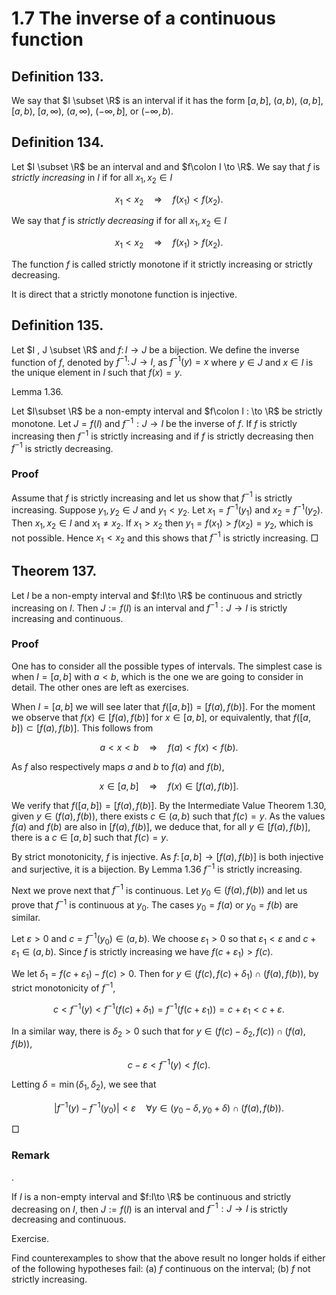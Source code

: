 # 1.7 The inverse of a continuous function

## Definition 133.

We say that $I \subset \R$ is an interval if it has the form $[a,b]$, $(a,b)$, $(a,b]$, $[a,b)$, $[a,\infty )$, $(a,\infty )$, $(-\infty ,b]$, or $(-\infty ,b)$.

## Definition 134.

Let $I \subset \R$ be an interval and and $f\colon I \to \R$. We say that $f$ is _strictly increasing_ in $I$ if for all $x_1, x_2 \in I$

$$
x_1 < x_2 \quad \Longrightarrow \quad f(x_1) < f(x_2) .
$$

We say that $f$ is _strictly decreasing_ if for all $x_1, x_2 \in I$

$$
x_1 < x_2 \quad \Longrightarrow \quad f(x_1) > f(x_2) .
$$

The function $f$ is called strictly monotone if it strictly increasing or strictly decreasing.

It is direct that a strictly monotone function is injective.

## Definition 135.

Let $I , J \subset \R$ and $f \colon I \to J$ be a bijection. We define the inverse function of $f$, denoted by $f^{-1}\colon J\to I$, as $f^{-1}(y) = x$ where $y\in J$ and $x\in I$ is the unique element in $I$ such that $f(x) = y$.

Lemma 1.36.

Let $I\subset \R$ be a non-empty interval and $f\colon I : \to \R$ be strictly monotone. Let $J= f(I)$ and $f^{-1}:J \to I$ be the inverse of $f$. If $f$ is strictly increasing then $f^{-1}$ is strictly increasing and if $f$ is strictly decreasing then $f^{-1}$ is strictly decreasing.

### Proof

Assume that $f$ is strictly increasing and let us show that $f^{-1}$ is strictly increasing. Suppose $y_1,y_2\in J$ and $y_1<y_2$. Let $x_1 = f^{-1}(y_1)$ and $x_2 = f^{-1}(y_2)$. Then $x_1,x_2\in I$ and $x_1\not =x_2$. If $x_1>x_2$ then $y_1 = f(x_1)>f(x_2) = y_2$, which is not possible. Hence $x_1<x_2$ and this shows that $f^{-1}$ is strictly increasing. □

## Theorem 137.

Let $I$ be a non-empty interval and $f:I\to \R$ be continuous and strictly increasing on $I$. Then $J:=f(I)$ is an interval and $f^{-1}:J\to I$ is strictly increasing and continuous.

### Proof

One has to consider all the possible types of intervals. The simplest case is when $I = [a,b]$ with $a<b$, which is the one we are going to consider in detail. The other ones are left as exercises.

When $I = [a,b]$ we will see later that $f([a,b]) = [f(a),f(b)]$. For the moment we observe that $f(x) \in [f(a),f(b)]$ for $x\in [a,b]$, or equivalently, that $f([a,b]) \subset [f(a),f(b)]$. This follows from

$$
a < x < b \quad \Longrightarrow \quad f(a) < f(x) < f(b).
$$

As $f$ also respectively maps $a$ and $b$ to $f(a)$ and $f(b)$,

$$
x \in [a,b] \quad \Longrightarrow \quad f(x) \in [f(a), f(b)].
$$

We verify that $f([a,b]) = [f(a),f(b)]$. By the Intermediate Value Theorem 1.30, given $y \in (f(a),f(b))$, there exists $c\in (a,b)$ such that $f(c) = y$. As the values $f(a)$ and $f(b)$ are also in $[f(a),f(b)]$, we deduce that, for all $y \in [f(a),f(b)]$, there is a $c \in [a,\,b]$ such that $f(c) = y$.

By strict monotonicity, $f$ is injective. As $f\colon [a,b] \to [f(a),f(b)]$ is both injective and surjective, it is a bijection. By Lemma 1.36 $f^{-1}$ is strictly increasing.

Next we prove next that $f^{-1}$ is continuous. Let $y_0 \in (f(a),f(b))$ and let us prove that $f^{-1}$ is continuous at $y_0$. The cases $y_0 = f(a)$ or $y_0 = f(b)$ are similar.

Let $\varepsilon >0$ and $c = f^{-1}(y_0) \in (a,b)$. We choose $\varepsilon _1>0$ so that $\varepsilon _1<\varepsilon$ and $c+\varepsilon _1 \in (a,b)$. Since $f$ is strictly increasing we have $f(c+\varepsilon _1) >f(c)$.

We let $\delta _1 = f(c+\varepsilon _1) - f(c)>0$. Then for $y \in (f(c),f(c)+\delta _1) \cap ( f(a),f(b) )$, by strict monotonicity of $f^{-1}$,

$$
c < f^{-1}(y) <f^{-1}(f(c)+\delta _1) = f^{-1}( f(c+\varepsilon _1) ) = c+\varepsilon _1 < c+\varepsilon .
$$

In a similar way, there is $\delta _2>0$ such that for $y \in (f(c)-\delta _2,f(c)) \cap ( f(a), f(b) )$,

$$
c-\varepsilon < f^{-1}(y) < f(c).
$$

Letting $\delta = \min (\delta _1,\delta _2)$, we see that

$$
|f^{-1}(y) - f^{-1}(y_0)|<\varepsilon \quad \forall y \in (y_0-\delta ,y_0+\delta ) \cap (f(a),f(b)).
$$

□

### Remark

.

If $I$ is a non-empty interval and $f:I\to \R$ be continuous and strictly decreasing on $I$, then $J:=f(I)$ is an interval and $f^{-1}:J\to I$ is strictly decreasing and continuous.

Exercise.

Find counterexamples to show that the above result no longer holds if either of the following hypotheses fail: (a) $f$ continuous on the interval; (b) $f$ not strictly increasing.
